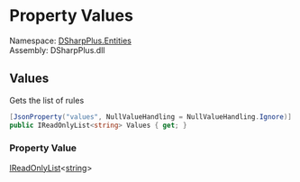 # Property Values

Namespace: [DSharpPlus.Entities](DSharpPlus.Entities.md)  
Assembly: DSharpPlus.dll

## <a id="DSharpPlus_Entities_DiscordGuildMembershipScreeningField_Values"></a>Values

Gets the list of rules

```csharp
[JsonProperty("values", NullValueHandling = NullValueHandling.Ignore)]
public IReadOnlyList<string> Values { get; }
```

### Property Value

[IReadOnlyList](https://learn.microsoft.com/dotnet/api/system.collections.generic.ireadonlylist\-1)<[string](https://learn.microsoft.com/dotnet/api/system.string)\>

